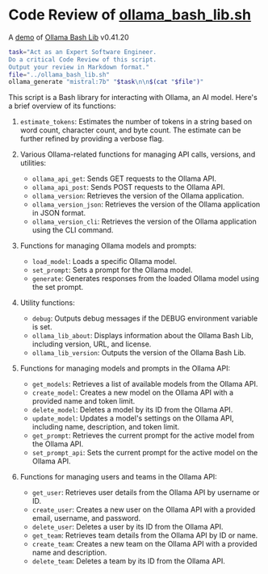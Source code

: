 # Code Review of [ollama_bash_lib.sh](../ollama_bash_lib.sh)

A [demo](../README.md#demos) of [Ollama Bash Lib](https://github.com/attogram/ollama-bash-lib) v0.41.20


```bash
task="Act as an Expert Software Engineer.
Do a critical Code Review of this script.
Output your review in Markdown format."
file="../ollama_bash_lib.sh"
ollama_generate "mistral:7b" "$task\n\n$(cat "$file")"
```
 This script is a Bash library for interacting with Ollama, an AI model. Here's a brief overview of its functions:

1. `estimate_tokens`: Estimates the number of tokens in a string based on word count, character count, and byte count. The estimate can be further refined by providing a verbose flag.

2. Various Ollama-related functions for managing API calls, versions, and utilities:
   - `ollama_api_get`: Sends GET requests to the Ollama API.
   - `ollama_api_post`: Sends POST requests to the Ollama API.
   - `ollama_version`: Retrieves the version of the Ollama application.
   - `ollama_version_json`: Retrieves the version of the Ollama application in JSON format.
   - `ollama_version_cli`: Retrieves the version of the Ollama application using the CLI command.

3. Functions for managing Ollama models and prompts:
   - `load_model`: Loads a specific Ollama model.
   - `set_prompt`: Sets a prompt for the Ollama model.
   - `generate`: Generates responses from the loaded Ollama model using the set prompt.

4. Utility functions:
   - `debug`: Outputs debug messages if the DEBUG environment variable is set.
   - `ollama_lib_about`: Displays information about the Ollama Bash Lib, including version, URL, and license.
   - `ollama_lib_version`: Outputs the version of the Ollama Bash Lib.

5. Functions for managing models and prompts in the Ollama API:
   - `get_models`: Retrieves a list of available models from the Ollama API.
   - `create_model`: Creates a new model on the Ollama API with a provided name and token limit.
   - `delete_model`: Deletes a model by its ID from the Ollama API.
   - `update_model`: Updates a model's settings on the Ollama API, including name, description, and token limit.
   - `get_prompt`: Retrieves the current prompt for the active model from the Ollama API.
   - `set_prompt_api`: Sets the current prompt for the active model on the Ollama API.

6. Functions for managing users and teams in the Ollama API:
   - `get_user`: Retrieves user details from the Ollama API by username or ID.
   - `create_user`: Creates a new user on the Ollama API with a provided email, username, and password.
   - `delete_user`: Deletes a user by its ID from the Ollama API.
   - `get_team`: Retrieves team details from the Ollama API by ID or name.
   - `create_team`: Creates a new team on the Ollama API with a provided name and description.
   - `delete_team`: Deletes a team by its ID from the Ollama API.

